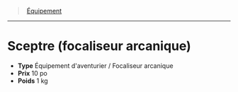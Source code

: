 ﻿---
!Equipment
Type: Équipement d'aventurier / Focaliseur arcanique
Price: 10 po
Weight: 1 kg
Id: equipment_hd.md#sceptre-focaliseur-arcanique
ParentLink: equipment_hd.md#Équipement
Name: Sceptre (focaliseur arcanique)
ParentName: Équipement
NameLevel: 1
---
> [Équipement](hd_equipment.md)

---

# Sceptre (focaliseur arcanique)

- **Type** Équipement d'aventurier / Focaliseur arcanique
- **Prix** 10 po
- **Poids** 1 kg

